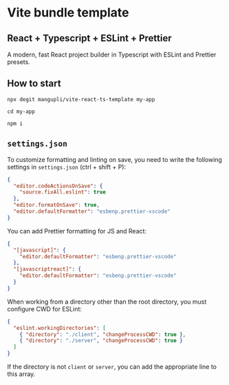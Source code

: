 # Vite bundle template

## React + Typescript + ESLint + Prettier

A modern, fast React project builder in Typescript with ESLint and Prettier presets.

## How to start

```
npx degit mangupli/vite-react-ts-template my-app

cd my-app

npm i
```

## `settings.json`

To customize formatting and linting on save, you need to write the following settings in `settings.json` (ctrl + shift + P):

```json
{
  "editor.codeActionsOnSave": {
    "source.fixAll.eslint": true
  },
  "editor.formatOnSave": true,
  "editor.defaultFormatter": "esbenp.prettier-vscode"
}
```

You can add Prettier formatting for JS and React:

```json
{
  "[javascript]": {
    "editor.defaultFormatter": "esbenp.prettier-vscode"
  },
  "[javascriptreact]": {
    "editor.defaultFormatter": "esbenp.prettier-vscode"
  }
}
```

When working from a directory other than the root directory, you must configure CWD for ESLint:

```json
{
  "eslint.workingDirectories": [
    { "directory": "./client", "changeProcessCWD": true },
    { "directory": "./server", "changeProcessCWD": true }
  ]
}
```

If the directory is not `client` or `server`, you can add the appropriate line to this array.
